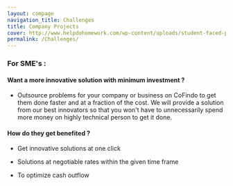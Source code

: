 ```yaml
---
layout: compage
navigation_title: Challenges
title: Company Projects
cover: http://www.helpdohomework.com/wp-content/uploads/student-faced-problem.jpg
permalink: /Challenges/
---
```


### For SME's :

#### Want a more innovative solution with minimum investment ?

* Outsource problems for your company or business on CoFindo to get them done faster and at a fraction of the cost.
We will provide a solution from our best innovators so that you won't have to unnecessarily spend more money on highly
technical person to get it done.

#### How do they get benefited ?

* Get innovative solutions at one click

* Solutions at negotiable rates within the given time frame

* To optimize cash outflow 

